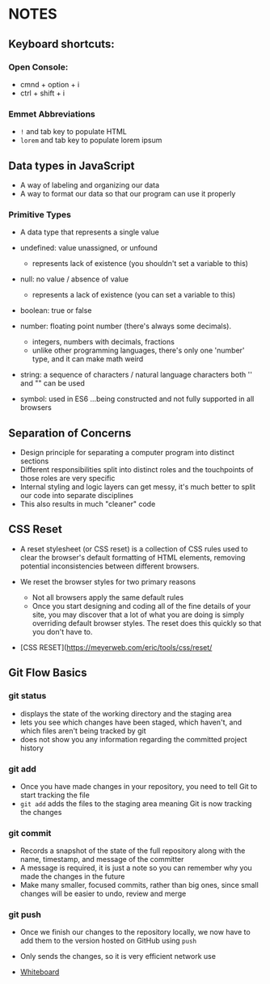 # NOTES

## Keyboard shortcuts:

### Open Console:

- cmnd + option + i
- ctrl + shift + i

### Emmet Abbreviations

- `!` and tab key to populate HTML
- `lorem` and tab key to populate lorem ipsum

## Data types in JavaScript

- A way of labeling and organizing our data
- A way to format our data so that our program can use it properly

### Primitive Types

- A data type that represents a single value

- undefined: value unassigned, or unfound
  - represents lack of existence (you shouldn't set a variable to this)
- null: no value / absence of value
  - represents a lack of existence (you can set a variable to this)
- boolean: true or false
- number: floating point number (there's always some decimals).
  - integers, numbers with decimals, fractions
  - unlike other programming languages, there's only one 'number' type, and it can make math weird
- string: a sequence of characters / natural language characters both '' and "" can be used
- symbol: used in ES6 …being constructed and not fully supported in all browsers

## Separation of Concerns

- Design principle for separating a computer program into distinct sections
- Different responsibilities split into distinct roles and the touchpoints of those roles are very specific
- Internal styling and logic layers can get messy, it's much better to split our code into separate disciplines
- This also results in much "cleaner" code

## CSS Reset

- A reset stylesheet (or CSS reset) is a collection of CSS rules used to clear the browser's default formatting of HTML elements, removing potential inconsistencies between different browsers.
- We reset the browser styles for two primary reasons
  - Not all browsers apply the same default rules
  - Once you start designing and coding all of the fine details of your site, you may discover that a lot of what you are doing is simply overriding default browser styles. The reset does this quickly so that you don't have to.

- [CSS RESET](https://meyerweb.com/eric/tools/css/reset/

## Git Flow Basics

### git status

- displays the state of the working directory and the staging area
- lets you see which changes have been staged, which haven't, and which files aren't being tracked by git
- does not show you any information regarding the committed project history

### git add

- Once you have made changes in your repository, you need to tell Git to start tracking the file
- `git add` adds the files to the staging area meaning Git is now tracking the changes

### git commit

- Records a snapshot of the state of the full repository along with the name, timestamp, and message of the committer
- A message is required, it is just a note so you can remember why you made the changes in the future
- Make many smaller, focused commits, rather than big ones, since small changes will be easier to undo, review and merge

### git push

- Once we finish our changes to the repository locally, we now have to add them to the version hosted on GitHub using `push`
- Only sends the changes, so it is very efficient network use

- [Whiteboard](https://www.figma.com/file/lN7LrH52Nt0ov1Uf0Plv49/Class-02?node-id=0%3A1&t=8zeHf4dNnEJB0JnD-1)
